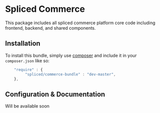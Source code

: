# Spliced Commerce

This package includes all spliced commerce platform core code including frontend, backend, and shared components.

## Installation

To install this bundle, simply use [composer](https://getcomposer.org) and include it in your `composer.json` like so:

```javascript
    "require" : {
         "spliced/commerce-bundle" : "dev-master",
    },
```

## Configuration & Documentation

Will be available soon


